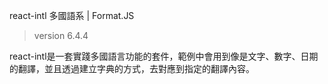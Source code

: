 react-intl 多國語系 | Format.JS

> version 6.4.4


react-intl是一套實踐多國語言功能的套件，範例中會用到像是文字、數字、日期的翻譯，並且透過建立字典的方式，去對應到指定的翻譯內容。
